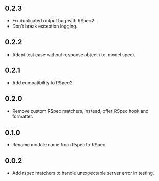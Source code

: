 ## 0.2.3
- Fix duplicated output bug with RSpec2.
- Don't break exception logging.

## 0.2.2
- Adapt test case without response object (i.e. model spec).

## 0.2.1
- Add compatibility to RSpec2.

## 0.2.0
- Remove custom RSpec matchers, instead, offer RSpec hook and formatter.

## 0.1.0
- Rename module name from Rspec to RSpec.

## 0.0.2
- Add rspec matchers to handle unexpectable server error in testing.
